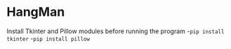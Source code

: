 # HangMan

Install Tkinter and Pillow modules before running the program
-`pip install tkinter`
-`pip install pillow`
